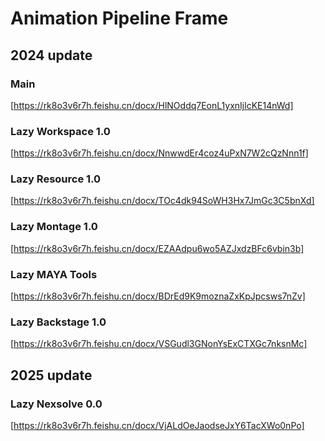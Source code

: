 # Animation Pipeline Frame
## 2024 update
### Main
[https://rk8o3v6r7h.feishu.cn/docx/HlNOddq7EonL1yxnIjlcKE14nWd]
### Lazy Workspace 1.0
[https://rk8o3v6r7h.feishu.cn/docx/NnwwdEr4coz4uPxN7W2cQzNnn1f]
### Lazy Resource 1.0
[https://rk8o3v6r7h.feishu.cn/docx/TOc4dk94SoWH3Hx7JmGc3C5bnXd]
### Lazy Montage 1.0
[https://rk8o3v6r7h.feishu.cn/docx/EZAAdpu6wo5AZJxdzBFc6vbin3b]
### Lazy MAYA Tools
[https://rk8o3v6r7h.feishu.cn/docx/BDrEd9K9moznaZxKpJpcsws7nZv]
### Lazy Backstage 1.0
[https://rk8o3v6r7h.feishu.cn/docx/VSGudl3GNonYsExCTXGc7nksnMc]
## 2025 update
### Lazy Nexsolve 0.0
[https://rk8o3v6r7h.feishu.cn/docx/VjALdOeJaodseJxY6TacXWo0nPo]